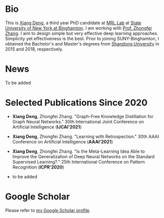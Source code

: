 # Bio

This is [Xiang Deng][Xiang Deng], a third year PhD candidate at [MRL Lab][MRL Lab] at [State University of New York at Binghamton][State University of New York at Binghamton]. I am working with [Prof. Zhongfei Zhang][Prof. Zhongfei Zhang]. I aim to design simple but very effective deep learning approaches. Simplicity yet effectiveness is the best. Prior to joining SUNY-Binghamton, I obtained the Bachelor's and Master's degrees from [Shandong University][Shandong University] in 2015 and 2018, respectively.

[Xiang Deng]: Xiang-Deng-DL.github.io
[MRL Lab]: http://cs.binghamton.edu/~forweb/home.html
[State University of New York at Binghamton]:https://www.binghamton.edu
[Prof. Zhongfei Zhang]: http://www.cs.binghamton.edu/%7Ezhongfei/
[Shandong University]: http://www.en.sdu.edu.cn/

# News

To be added

# Selected Publications Since 2020

  - **Xiang Deng**, Zhongfei Zhang. "Graph-Free Knowledge Distillation for Graph Neural Networks." 30th International Joint Conference on Artificial Intelligence (**IJCAI'2021**)
   
  - **Xiang Deng**, Zhongfei Zhang. "Learning with Retrospection." 30th AAAI Conference on Artificial Intelligence (**AAAI'2021**)
  
  - **Xiang Deng**, Zhongfei Zhang. "Is the Meta-Learning Idea Able to Improve the Generalization of Deep Neural Networks on the Standard Supervised Learning?." 25th International Conference on Pattern Recognition (**ICPR'2020**)
  
  - to be added

[Code]: https://github.com/Xiang-Deng-DL/Learning-With-Retrospection  
# Google Scholar
Please refer to [my Google Scholar profile][my Google Scholar profile].

[my Google Scholar profile]: https://scholar.google.com/citations?hl=en&user=5aNR1gsAAAAJ
